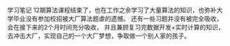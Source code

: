 学习笔记
12期算法课程结束了，也在工作之余学习了大量算法的知识，也弥补大学毕业没有参加校招被大厂算法题虐的遗憾。
还有一些习题并没有被完全吸收，会在接下来的2个月时间充分吸收，
并且兼顾复习完数据开发+实时计算的知识，去冲击大厂，实现自己的一个大厂梦想，争取做一个别人家的孩子。